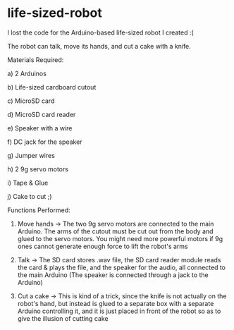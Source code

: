 # life-sized-robot
I lost the code for the Arduino-based life-sized robot I created :(

The robot can talk, move its hands, and cut a cake with a knife.

Materials Required:

  a) 2 Arduinos

  b) Life-sized cardboard cutout

  c) MicroSD card

  d) MicroSD card reader

  e) Speaker with a wire

  f) DC jack for the speaker

  g) Jumper wires

  h) 2 9g servo motors

  i) Tape & Glue

  j) Cake to cut ;)

Functions Performed:
1. Move hands -> The two 9g servo motors are connected to the main Arduino. The arms of the cutout must be cut out from the body and glued to the servo motors. You might need more powerful motors if 9g ones cannot generate enough force to lift the robot's arms

2. Talk -> The SD card stores .wav file, the SD card reader module reads the card & plays the file, and the speaker for the audio, all connected to the main Arduino (The speaker is connected through a jack to the Arduino)

3. Cut a cake -> This is kind of a trick, since the knife is not actually on the robot's hand, but instead is glued to a separate box with a separate Arduino controlling it, and it is just placed in front of the robot so as to give the illusion of cutting cake

